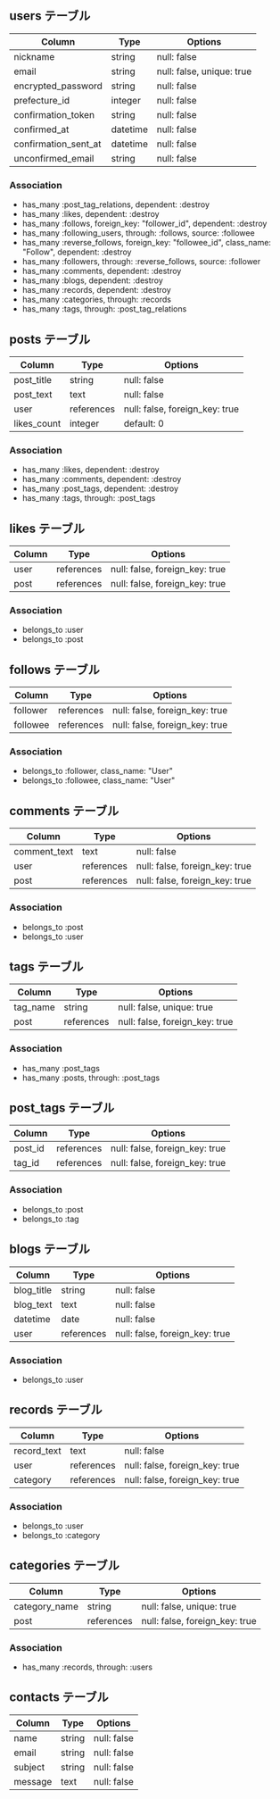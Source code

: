 ## users テーブル

| Column               | Type     | Options                    |
| -------------------- | -------- | -------------------------- |
| nickname             | string   | null: false                |
| email                | string   | null: false, unique: true  |
| encrypted_password   | string   | null: false                |
| prefecture_id        | integer  | null: false                | 
| confirmation_token   | string   | null: false                |
| confirmed_at         | datetime | null: false                |
| confirmation_sent_at | datetime | null: false                |
| unconfirmed_email    | string   | null: false                |



### Association
- has_many :post_tag_relations, dependent: :destroy
- has_many :likes, dependent: :destroy
- has_many :follows, foreign_key: "follower_id", dependent: :destroy
- has_many :following_users, through: :follows, source: :followee
- has_many :reverse_follows, foreign_key: "followee_id", class_name: "Follow", dependent: :destroy
- has_many :followers, through: :reverse_follows, source: :follower
- has_many :comments, dependent: :destroy
- has_many :blogs, dependent: :destroy
- has_many :records, dependent: :destroy
- has_many :categories, through: :records
- has_many :tags, through: :post_tag_relations


## posts テーブル

| Column      | Type       | Options                        |
| ------------| ---------- | ------------------------------ |
| post_title  | string     | null: false                    |
| post_text   | text       | null: false                    |
| user        | references | null: false, foreign_key: true |
| likes_count | integer    | default: 0                     |

### Association

- has_many :likes, dependent: :destroy
- has_many :comments, dependent: :destroy
- has_many :post_tags, dependent: :destroy
- has_many :tags, through: :post_tags


## likes テーブル

| Column | Type       | Options                        |
| ------ | ---------- | ------------------------------ |
| user   | references | null: false, foreign_key: true |
| post   | references | null: false, foreign_key: true |

### Association

- belongs_to :user
- belongs_to :post


## follows テーブル

| Column   | Type       | Options                        |
| -------- | ---------- | ------------------------------ |
| follower | references | null: false, foreign_key: true |
| followee | references | null: false, foreign_key: true |

### Association

- belongs_to :follower, class_name: "User"
- belongs_to :followee, class_name: "User"


## comments テーブル

| Column       | Type       | Options                        |
| ------------ | ---------- | ------------------------------ |
| comment_text | text       | null: false                    |
| user         | references | null: false, foreign_key: true |
| post         | references | null: false, foreign_key: true |

### Association

- belongs_to :post
- belongs_to :user


## tags テーブル

| Column   | Type       | Options                        |
| -------- | ---------- | ------------------------------ |
| tag_name | string     | null: false, unique: true      |
| post     | references | null: false, foreign_key: true |

### Association

- has_many :post_tags
- has_many :posts, through: :post_tags


## post_tags テーブル

| Column  | Type       | Options                        |
| ------- | ---------- | ------------------------------ |
| post_id | references | null: false, foreign_key: true |
| tag_id  | references | null: false, foreign_key: true |

### Association

- belongs_to :post
- belongs_to :tag


## blogs テーブル

| Column     | Type       | Options                        |
| ---------- | ---------- | ------------------------------ |
| blog_title | string     | null: false                    |
| blog_text  | text       | null: false                    |
| datetime   | date       | null: false                    |
| user       | references | null: false, foreign_key: true |

### Association

- belongs_to :user


## records テーブル

| Column      | Type       | Options                        |
| ----------  | ---------- | ------------------------------ |
| record_text | text       | null: false                    |
| user        | references | null: false, foreign_key: true |
| category    | references | null: false, foreign_key: true |

### Association

- belongs_to :user
- belongs_to :category


## categories テーブル

| Column        | Type       | Options                        |
| ------------- | ---------- | ------------------------------ |
| category_name | string     | null: false, unique: true      |
| post          | references | null: false, foreign_key: true |

### Association

- has_many :records, through: :users


## contacts テーブル

| Column    | Type       | Options                        |
| --------- | ---------- | ------------------------------ |
| name      | string     | null: false                    |
| email     | string     | null: false                    |
| subject   | string     | null: false                    |
| message   | text       | null: false                    |
